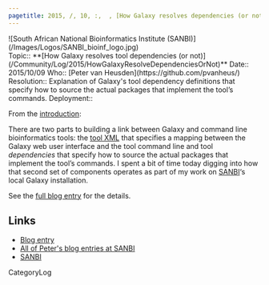 ```yaml
---
pagetitle: 2015, /, 10, :,  , [How Galaxy resolves dependencies (or not)](http://pvh.wp.sanbi.ac.za/2015/10/09/how-galaxy-resolves-dependencies-or-not/)
---
```

<div class='center'>![South African National Bioinformatics Institute (SANBI)](/Images/Logos/SANBI_bioinf_logo.jpg)</div>





<div class='logbox'>
 Topic:: **[How Galaxy resolves tool dependencies (or not)](/Community/Log/2015/HowGalaxyResolveDependenciesOrNot)**
 Date:: 2015/10/09
 Who:: [Peter van Heusden](https://github.com/pvanheus/)
 Resolution:: Explanation of Galaxy's tool dependency definitions that specify how to source the actual packages that implement the tool’s commands.
 Deployment:: 
</div>

From the [introduction](http://pvh.wp.sanbi.ac.za/2015/10/09/how-galaxy-resolves-dependencies-or-not/):

 There are two parts to building a link between Galaxy and command line bioinformatics tools: the [tool XML](/Admin/Tools/ToolConfigSyntax) that specifies a mapping between the Galaxy web user interface and the tool command line and tool *dependencies* that specify how to source the actual packages that implement the tool’s commands. I spent a bit of time today digging into how that second set of components operates as part of my work on [SANBI](http://www.sanbi.ac.za/)‘s local Galaxy installation.

See the [full blog entry](http://pvh.wp.sanbi.ac.za/2015/10/09/how-galaxy-resolves-dependencies-or-not/) for the details.


## Links

* [Blog entry](http://pvh.wp.sanbi.ac.za/2015/10/09/how-galaxy-resolves-dependencies-or-not/)
* [All of Peter's blog entries at SANBI](http://pvh.wp.sanbi.ac.za/author/pvh/)
* [SANBI](http://www.sanbi.ac.za/)


CategoryLog
